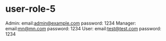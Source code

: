 # user-role-5

Admin: email:admin@example.com password: 1234
Manager: email:mn@mn.com  password: 1234
User: email:test@test.com password: 1234
